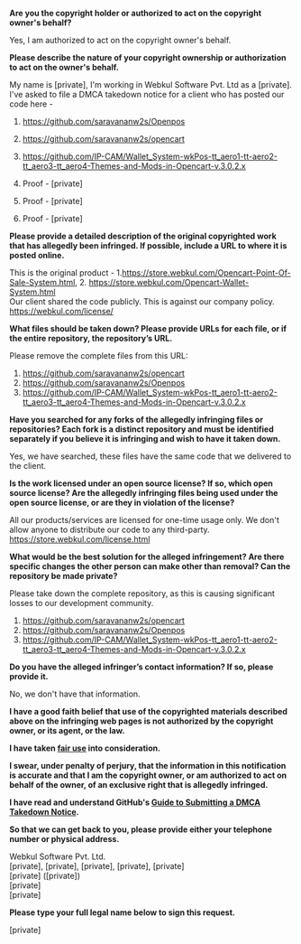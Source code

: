 **Are you the copyright holder or authorized to act on the copyright owner's behalf?**

Yes, I am authorized to act on the copyright owner's behalf.

**Please describe the nature of your copyright ownership or authorization to act on the owner's behalf.**

My name is [private], I'm working in Webkul Software Pvt. Ltd as a [private]. I've asked to file a DMCA takedown notice for a client who has posted our code here -
1. https://github.com/saravananw2s/Openpos  
2. https://github.com/saravananw2s/opencart  
3. https://github.com/IP-CAM/Wallet_System-wkPos-tt_aero1-tt-aero2-tt_aero3-tt_aero4-Themes-and-Mods-in-Opencart-v.3.0.2.x  

1. Proof - [private]  
2. Proof - [private]  
3. Proof - [private]  

**Please provide a detailed description of the original copyrighted work that has allegedly been infringed. If possible, include a URL to where it is posted online.**

This is the original product - 1.https://store.webkul.com/Opencart-Point-Of-Sale-System.html, 2. https://store.webkul.com/Opencart-Wallet-System.html  
Our client shared the code publicly. This is against our company policy.  
https://webkul.com/license/

**What files should be taken down? Please provide URLs for each file, or if the entire repository, the repository’s URL.**

Please remove the complete files from this URL:  
1. https://github.com/saravananw2s/opencart  
2. https://github.com/saravananw2s/Openpos  
3. https://github.com/IP-CAM/Wallet_System-wkPos-tt_aero1-tt-aero2-tt_aero3-tt_aero4-Themes-and-Mods-in-Opencart-v.3.0.2.x  

**Have you searched for any forks of the allegedly infringing files or repositories? Each fork is a distinct repository and must be identified separately if you believe it is infringing and wish to have it taken down.**

Yes, we have searched, these files have the same code that we delivered to the client.

**Is the work licensed under an open source license? If so, which open source license? Are the allegedly infringing files being used under the open source license, or are they in violation of the license?**

All our products/services are licensed for one-time usage only. We don't allow anyone to distribute our code to any third-party.
https://store.webkul.com/license.html

**What would be the best solution for the alleged infringement? Are there specific changes the other person can make other than removal? Can the repository be made private?**

Please take down the complete repository, as this is causing significant losses to our development community.  
1. https://github.com/saravananw2s/opencart  
2. https://github.com/saravananw2s/Openpos  
3. https://github.com/IP-CAM/Wallet_System-wkPos-tt_aero1-tt-aero2-tt_aero3-tt_aero4-Themes-and-Mods-in-Opencart-v.3.0.2.x  

**Do you have the alleged infringer’s contact information? If so, please provide it.**

No, we don't have that information.

**I have a good faith belief that use of the copyrighted materials described above on the infringing web pages is not authorized by the copyright owner, or its agent, or the law.**

**I have taken <a href="https://www.lumendatabase.org/topics/22">fair use</a> into consideration.**

**I swear, under penalty of perjury, that the information in this notification is accurate and that I am the copyright owner, or am authorized to act on behalf of the owner, of an exclusive right that is allegedly infringed.**

**I have read and understand GitHub's <a href="https://docs.github.com/articles/guide-to-submitting-a-dmca-takedown-notice/">Guide to Submitting a DMCA Takedown Notice</a>.**

**So that we can get back to you, please provide either your telephone number or physical address.**

Webkul Software Pvt. Ltd.  
[private], [private], [private], [private], [private]  
[private] ([private])  
[private]  
[private]

**Please type your full legal name below to sign this request.**

[private]
